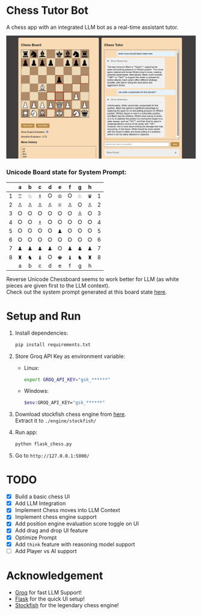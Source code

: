 # Chess Tutor Bot
A chess app with an integrated LLM bot as a real-time assistant tutor.

![](img/Flask%20Chess%20UI%20Demo%20Screenshot.jpg)

### Unicode Board state for System Prompt:
| | a | b | c | d | e | f | g | h | |
| :---: | :---: | :---: | :---: | :---: | :---: | :---: | :---: | :---: | :---: |
| 1 | ♖ | ♘ | ♗ | ⭘ | ♔ | ⭘ | ♘ | ♛| 1 |
| 2 | ♙ | ♙ | ♙ | ♙ | ♕ | ♙ | ⭘ | ♙| 2 |
| 3 | ⭘ | ⭘ | ⭘ | ⭘ | ⭘ | ⭘ | ♙ | ⭘| 3 |
| 4 | ⭘ | ⭘ | ♗ | ⭘ | ⭘ | ⭘ | ⭘ | ⭘| 4 |
| 5 | ⭘ | ⭘ | ⭘ | ⭘ | ♟ | ⭘ | ⭘ | ⭘| 5 |
| 6 | ⭘ | ⭘ | ⭘ | ⭘ | ⭘ | ⭘ | ⭘ | ⭘| 6 |
| 7 | ♟ | ♟ | ♟ | ♟ | ⭘ | ♟ | ♟ | ♟| 7 |
| 8 | ♜ | ♞ | ♝ | ⭘ | ♚ | ♝ | ♞ | ♜| 8 |
| | a | b | c | d | e | f | g | h | |

Reverse Unicode Chessboard seems to work better for LLM (as white pieces are given first to the LLM context).<br>
Check out the system prompt generated at this board state [here](demo-system-prompt.md).

# Setup and Run

1. Install dependencies:
    ```sh
    pip install requirements.txt
    ```

2. Store Groq API Key as environment variable:
    - Linux:
        ```sh
        export GROQ_API_KEY="gsk_******"
        ```
    - Windows:
        ```sh
        $env:GROQ_API_KEY="gsk_******"
        ```

3. Download stockfish chess engine from [here](https://stockfishchess.org/download/). <br>
Extract it to `./engine/stockfish/` 

4. Run app:
    ```sh
    python flask_chess.py
    ```

5. Go to `http://127.0.0.1:5000/`

# TODO

- [x] Build a basic chess UI
- [x] Add LLM Integration
- [x] Implement Chess moves into LLM Context
- [x] Implement chess engine support
- [x] Add position engine evaluation score toggle on UI
- [x] Add drag and drop UI feature
- [x] Optimize Prompt
- [x] Add `think` feature with reasoning model support
- [ ] Add Player vs AI support

# Acknowledgement

- [Groq](https://groq.com/) for fast LLM Support!
- [Flask](https://flask.palletsprojects.com/) for the quick UI setup!
- [Stockfish](https://stockfishchess.org/) for the legendary chess engine!